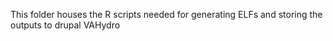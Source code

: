 This folder houses the R scripts needed for generating ELFs and storing the outputs to drupal VAHydro
